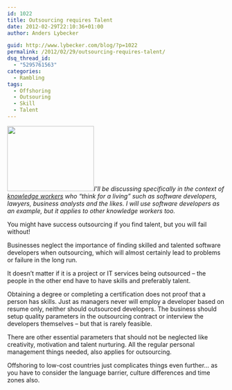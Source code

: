 ```yaml
---
id: 1022
title: Outsourcing requires Talent
date: 2012-02-29T22:10:36+01:00
author: Anders Lybecker

guid: http://www.lybecker.com/blog/?p=1022
permalink: /2012/02/29/outsourcing-requires-talent/
dsq_thread_id:
  - "5295761563"
categories:
  - Rambling
tags:
  - Offshoring
  - Outsouring
  - Skill
  - Talent
---
```

<img loading="lazy" class="alignright size-full wp-image-1018" title="Where are the jobs?" src="http://www.lybecker.com/blog/wp-content/uploads/offshoring.jpg" alt="" width="200" height="150" />_I’ll be discussing specifically in the context of [knowledge workers](http://en.wikipedia.org/wiki/Knowledge_worker "Knowledge worker on Wikipedia") who “think for a living” such as software developers, lawyers, business analysts and the likes. I will use software developers as an example, but it applies to other knowledge workers too._

You might have success outsourcing if you find talent, but you will fail without!

Businesses neglect the importance of finding skilled and talented software developers when outsourcing, which will almost certainly lead to problems or failure in the long run.

It doesn’t matter if it is a project or IT services being outsourced – the people in the other end have to have skills and preferably talent.

Obtaining a degree or completing a certification does not proof that a person has skills. Just as managers never will employ a developer based on resume only, neither should outsourced developers. The business should setup quality parameters in the outsourcing contract or interview the developers themselves – but that is rarely feasible.

There are other essential parameters that should not be neglected like creativity, motivation and talent nurturing. All the regular personal management things needed, also applies for outsourcing.

Offshoring to low-cost countries just complicates things even further… as you have to consider the language barrier, culture differences and time zones also.